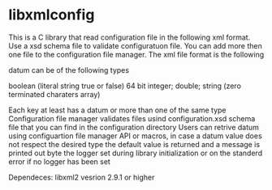 # libxmlconfig
This is a C library that read configuration file in the following xml format.
Use a xsd schema file to validate configuratuon file.
You can add more then one file to the configuration file manager.
The xml file format is the following

<section name='section1'>
  <key name='key1'>
    <datum name='min' value='-20'>
    <datum name='max' value='20'>
  </key>
</section>
 

datum can be of the following types

boolean (literal string true or false)
64 bit integer;
double;
string (zero terminated charaters array)

Each key at least has a datum or more than one of the same type
Configuration file manager validates files usind configuration.xsd schema file 
that you can find in the configuration directory 
Users can retrive datum using configuartion file manager API or macros,
in case a datum value does not respect the desired type the default value is returned
and a message is printed out byte the logger set during library
initialization or on the standerd error if no logger has been set

Dependeces:
libxml2 vesrion 2.9.1 or higher







 






